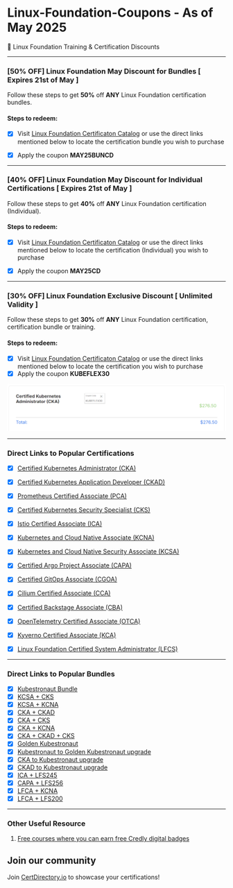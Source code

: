 # Linux-Foundation-Coupons - As of May 2025
🎉 Linux Foundation Training & Certification Discounts


---
### [50% OFF] Linux Foundation May Discount for Bundles [ Expires 21st of May ]

Follow these steps to get **50%** off **ANY** Linux Foundation certification bundles.

#### Steps to redeem:
- [x] Visit [Linux Foundation Certificaton Catalog](https://tidd.ly/3XUqO8D) or use the direct links mentioned below to locate the certification bundle you wish to purchase
- [x] Apply the coupon **MAY25BUNCD**


---
### [40% OFF] Linux Foundation May Discount for Individual Certifications [ Expires 21st of May ]

Follow these steps to get **40%** off **ANY** Linux Foundation certification (Individual).

#### Steps to redeem:
- [x] Visit [Linux Foundation Certificaton Catalog](https://tidd.ly/3XUqO8D) or use the direct links mentioned below to locate the certification (Individual) you wish to purchase
- [x] Apply the coupon **MAY25CD**



---
### [30% OFF] Linux Foundation Exclusive Discount [ Unlimited Validity ]

Follow these steps to get **30%** off **ANY** Linux Foundation certification, certification bundle or training.

#### Steps to redeem:
- [x] Visit [Linux Foundation Certificaton Catalog](https://tidd.ly/3XUqO8D) or use the direct links mentioned below to locate the certification you wish to purchase
- [x] Apply the coupon **KUBEFLEX30**

![Alt text](images/with-coupon-v2.png?raw=true "KUBEFLEX30 Coupon")

---
### Direct Links to Popular Certifications


- [x] [Certified Kubernetes Administrator (CKA)](https://tidd.ly/3DFkSJP)

- [x] [Certified Kubernetes Application Developer (CKAD)](https://tidd.ly/3DDuXXK)

- [x] [Prometheus Certified Associate (PCA)](https://tidd.ly/426M1i0)

- [x] [Certified Kubernetes Security Specialist (CKS)](https://tidd.ly/4iuILmo)

- [x] [Istio Certified Associate (ICA)](https://tidd.ly/4isMzEG)

- [x] [Kubernetes and Cloud Native Associate (KCNA)](https://tidd.ly/3R6IcDd)

- [x] [Kubernetes and Cloud Native Security Associate (KCSA)](https://tidd.ly/3R9ODWa)

- [x] [Certified Argo Project Associate (CAPA)](https://tidd.ly/3R6IWrZ)

- [x] [Certified GitOps Associate (CGOA)](https://tidd.ly/3DGixye)

- [x] [Cilium Certified Associate (CCA)](https://tidd.ly/422X77M)

- [x] [Certified Backstage Associate (CBA)](https://tidd.ly/4iu6NxX)

- [x] [OpenTelemetry Certified Associate (OTCA)](https://tidd.ly/4kRaAa8)
      
- [x] [Kyverno Certified Associate (KCA)](https://tidd.ly/3DGSBT6)
      
- [x] [Linux Foundation Certified System Administrator (LFCS)](https://tidd.ly/3FEvqcE) 

---
### Direct Links to Popular Bundles

- [x] [Kubestronaut Bundle](https://tidd.ly/4kRb0xa)
- [x] [KCSA + CKS](https://tidd.ly/3FsOhYh)
- [x] [KCSA + KCNA](https://tidd.ly/4bP59V8)
- [x] [CKA + CKAD](https://tidd.ly/424IQYb)
- [x] [CKA + CKS](https://tidd.ly/4hwPQla)
- [x] [CKA + KCNA](https://tidd.ly/3DHQKgO)
- [x] [CKA + CKAD + CKS](https://tidd.ly/4j5MZR3)
- [x] [Golden Kubestronaut](https://tidd.ly/4ijaE09)
- [x] [Kubestronaut to Golden Kubestronaut upgrade](https://tidd.ly/4iXvJhJ)
- [x] [CKA to Kubestronaut upgrade](https://tidd.ly/4deE9Pz)
- [x] [CKAD to Kubestronaut upgrade](https://tidd.ly/4j5O8bp)
- [x] [ICA + LFS245](https://tidd.ly/3XMREiY)  
- [x] [CAPA + LFS256](https://tidd.ly/3FtPsGU)  
- [x] [LFCA + KCNA](https://tidd.ly/3XPeHJY)  
- [x] [LFCA + LFS200](https://tidd.ly/3Dvg3Tr)  
---
### Other Useful Resource

1. [Free courses where you can earn free Credly digital badges](https://github.com/CloudNativeStudyGroup/Free-Credly-Badges)


## Join our community

Join [CertDirectory.io](https://certdirectory.io) to showcase your certifications!


